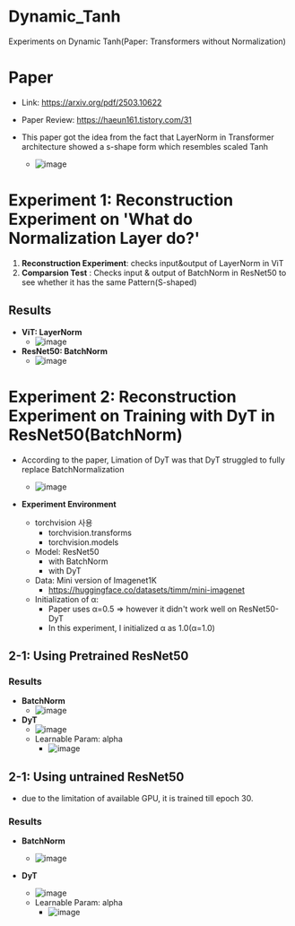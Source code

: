# Dynamic_Tanh
Experiments on Dynamic Tanh(Paper: Transformers without Normalization)

# Paper
- Link: https://arxiv.org/pdf/2503.10622
- Paper Review: https://haeun161.tistory.com/31

- This paper got the idea from the fact that LayerNorm in Transformer architecture showed a s-shape form which resembles scaled Tanh
  - ![image](https://github.com/user-attachments/assets/c6fa230e-1610-4b6a-a154-d253263bffc3)

# Experiment 1: Reconstruction Experiment on 'What do Normalization Layer do?'
1. **Reconstruction Experiment**: checks input&output of LayerNorm in ViT
2. **Comparsion Test** : Checks input & output of BatchNorm in ResNet50 to see whether it has the same Pattern(S-shaped)

## Results
- **ViT: LayerNorm**
  - ![image](https://github.com/user-attachments/assets/80c4aa36-b137-4d36-bbad-5e950fb1e187)
- **ResNet50: BatchNorm**
  - ![image](https://github.com/user-attachments/assets/7de461a7-fd31-4552-ae7c-ff5dfe5b4e10)



# Experiment 2: Reconstruction Experiment on Training with DyT in ResNet50(BatchNorm)
- According to the paper, Limation of DyT was that DyT struggled to fully replace BatchNormalization
  - ![image](https://github.com/user-attachments/assets/e8a6ca66-b715-4d06-96dc-8bf72aa5474d)
    
- **Experiment Environment**
  - torchvision 사용
    - torchvision.transforms
    - torchvision.models
  - Model: ResNet50
    - with BatchNorm
    - with DyT
  - Data: Mini version of Imagenet1K
    - https://huggingface.co/datasets/timm/mini-imagenet
  - Initialization of α:
    - Paper uses α=0.5 => however it didn't work well on ResNet50-DyT
    - In this experiment, I initialized α as 1.0(α=1.0)
    
  
## 2-1: Using Pretrained ResNet50
    
### Results
- **BatchNorm**
  - ![image](https://github.com/user-attachments/assets/116ce909-6607-4dbd-8210-b9510af1ce55)
- **DyT**
  - ![image](https://github.com/user-attachments/assets/ced9c5e5-67bc-464e-94a7-c266fb1824ab)
  - Learnable Param: alpha
    - ![image](https://github.com/user-attachments/assets/2bf71505-abac-42e8-a552-553398fa499a)

## 2-1: Using untrained ResNet50
 - due to the limitation of available GPU, it is trained till epoch 30.

### Results
- **BatchNorm**
  - ![image](https://github.com/user-attachments/assets/d84b40a5-2c7e-45ba-b6f8-b8e48403e463)

- **DyT**
  - ![image](https://github.com/user-attachments/assets/7ce761d3-d812-4f15-af95-74544caee483)
  - Learnable Param: alpha
    - ![image](https://github.com/user-attachments/assets/ea588dde-506c-4f59-b54f-0349336fb1be)


